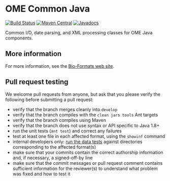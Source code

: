 # OME Common Java

[![Build Status](https://travis-ci.org/ome/ome-common-java.png)](http://travis-ci.org/ome/ome-common-java)
[![Maven Central](https://img.shields.io/maven-central/v/org.openmicroscopy/ome-common.svg)](http://search.maven.org/#search%7Cgav%7C1%7Cg%3A%22org.openmicroscopy%22%20AND%20a%3A%22ome-common%22)
[![Javadocs](http://javadoc.io/badge/org.openmicroscopy/ome-common.svg)](http://javadoc.io/doc/org.openmicroscopy/ome-common)

Common I/O, date parsing, and XML processing classes for OME Java components.


More information
----------------

For more information, see the [Bio-Formats web
site](https://www.openmicroscopy.org/bio-formats/).


Pull request testing
--------------------

We welcome pull requests from anyone, but ask that you please verify the
following before submitting a pull request:

 * verify that the branch merges cleanly into ```develop```
 * verify that the branch compiles with the ```clean jars tools``` Ant targets
 * verify that the branch compiles using Maven
 * verify that the branch does not use syntax or API specific to Java 1.8+
 * run the unit tests (```ant test```) and correct any failures
 * test at least one file in each affected format, using the ```showinf```
   command
 * internal developers only: [run the data
   tests](http://www.openmicroscopy.org/site/support/bio-formats/developers/commit-testing.html)
   against directories corresponding to the affected format(s)
 * make sure that your commits contain the correct authorship information and,
   if necessary, a signed-off-by line
 * make sure that the commit messages or pull request comment contains
   sufficient information for the reviewer(s) to understand what problem was
   fixed and how to test it
